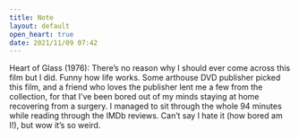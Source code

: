 ```yaml
---
title: Note
layout: default
open_heart: true
date: 2021/11/09 07:42
---
```


Heart of Glass (1976): There’s no reason why I should ever come across this film but I did. Funny how life works. Some arthouse DVD publisher picked this film, and a friend who loves the publisher lent me a few from the collection, for that I’ve been bored out of my minds staying at home recovering from a surgery. I managed to sit through the whole 94 minutes while reading through the IMDb reviews. Can’t say I hate it (how bored am I!), but wow it’s so weird.
